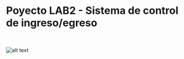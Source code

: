 
# Poyecto LAB2 - Sistema de control de ingreso/egreso
</br>

![alt text](https://raw.githubusercontent.com/nicoamaciel/LAB2---PROYECTO/main/readme.png)
